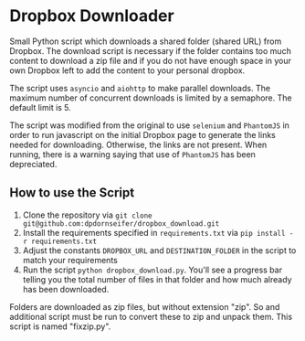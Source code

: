 # Dropbox Downloader

Small Python script which downloads a shared folder (shared URL) from Dropbox. 
The download script is necessary if the folder contains too much content to download a zip file and if you 
do not have enough space in your own Dropbox left to add the content to your personal dropbox. 
 
The script uses `asyncio` and `aiohttp` to make parallel downloads. The maximum number of concurrent downloads is 
limited by a semaphore. The default limit is 5.
 
The script was modified from the original to use `selenium` and `PhantomJS` in order to run javascript on the
initial Dropbox page to generate the links needed for downloading.  Otherwise, the links are not present.
When running, there is a warning saying that use of `PhantomJS` has been depreciated.

## How to use the Script
 
 1. Clone the repository via `git clone git@github.com:dpdornseifer/dropbox_download.git`
 2. Install the requirements specified in `requirements.txt` via `pip install -r requirements.txt`
 3. Adjust the constants `DROPBOX_URL` and `DESTINATION_FOLDER` in the script to match your requirements
 4. Run the script `python dropbox_download.py`. You'll see a progress bar telling you the total number of files in that folder and how much already has been downloaded.  


Folders are downloaded as zip files, but without extension "zip".  So and additional script must be run to
convert these to zip and unpack them.  This script is named "fixzip.py".
 

